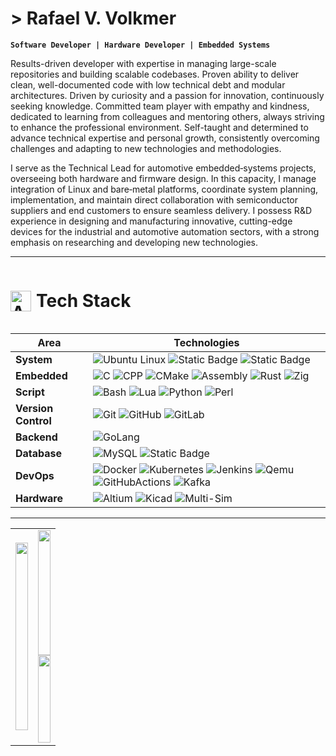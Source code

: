 # > Rafael V. Volkmer

**`Software Developer | Hardware Developer | Embedded Systems`**

Results-driven developer with expertise in managing large-scale repositories and building scalable codebases. Proven ability to deliver clean, well-documented code with low technical debt and modular architectures. Driven by curiosity and a passion for innovation, continuously seeking knowledge. Committed team player with empathy and kindness, dedicated to learning from colleagues and mentoring others, always striving to enhance the professional environment. Self-taught and determined to advance technical expertise and personal growth, consistently overcoming challenges and adapting to new technologies and methodologies.

I serve as the Technical Lead for automotive embedded‐systems projects, overseeing both hardware and firmware design. In this capacity, I manage integration of Linux and bare‐metal platforms, coordinate system planning, implementation, and maintain direct collaboration with semiconductor suppliers and end customers to ensure seamless delivery. I possess R&D experience in designing and manufacturing innovative, cutting-edge devices for the industrial and automotive automation sectors, with a strong emphasis on researching and developing new technologies.

---

<!-- Título principal com GIF e texto lado a lado -->
<h1 style="display: inline-flex; align-items: center; gap: 8px;">
  <img 
    src="https://user-images.githubusercontent.com/74038190/212284087-bbe7e430-757e-4901-90bf-4cd2ce3e1852.gif"
    width="33"
    style="vertical-align: middle;"
    alt="Animated"
  />
  <span style="font-size: 28px; font-weight: bold;">Tech Stack</span>
</h1>

| Area         | Technologies                                                                                          |    
|--------------|-------------------------------------------------------------------------------------------------------|
| **System**   | ![Ubuntu Linux](https://img.shields.io/badge/Linux-white?style=for-the-badge&logo=linux&logoColor=%23FCC624&logoSize=40&labelColor=0D1117&color=0D1117&cacheSeconds=3600) ![Static Badge](https://img.shields.io/badge/arch-linux?style=for-the-badge&logo=archlinux&logoColor%=1793D1&logoSize=32&labelColor=0D1117&color=0D1117&cacheSeconds=3600) ![Static Badge](https://img.shields.io/badge/Ubuntu-E95420?style=for-the-badge&logo=ubuntu&logoColor=%23E95420&logoSize=32&labelColor=0D1117&color=0D1117&cacheSeconds=3600) |
| **Embedded**   | ![C](https://img.shields.io/badge/C-white?style=for-the-badge&logo=c&logoColor=%23A8B9CC&labelColor=%23161b22&color=%23161b22) ![CPP](https://img.shields.io/badge/C++-white?style=for-the-badge&logo=cplusplus&logoColor=%2300599C&labelColor=%23161b22&color=%23161b22)  ![CMake](https://img.shields.io/badge/Cmake-white?style=for-the-badge&logo=cmake&logoColor=%23064F8C&labelColor=%23161b22&color=%23161b22&cacheSeconds=3600) ![Assembly](https://img.shields.io/badge/Assembly-white?style=for-the-badge&logo=assemblyscript&logoColor=%23007AAC&labelColor=%23161b22&color=%23161b22) ![Rust](https://img.shields.io/badge/Rust-white?style=for-the-badge&logo=rust&logoColor=%23000000&labelColor=%23161b22&color=%23161b22) ![Zig](https://img.shields.io/badge/Zig-white?style=for-the-badge&logo=zig&logoColor=%23F7A41D&labelColor=%23161b22&color=%23161b22) |
| **Script**   | ![Bash](https://img.shields.io/badge/Bash-white?style=for-the-badge&logo=gnubash&logoColor=%234EAA25&labelColor=0D1117&color=0D1117) ![Lua](https://img.shields.io/badge/Lua-white?style=for-the-badge&logo=lua&logoColor=%232C2D72&logoSize=32Y&labelColor=0D1117&color=0D1117&cacheSeconds=3600)  ![Python](https://img.shields.io/badge/Python-white?style=for-the-badge&logo=python&logoColor=%233776AB&labelColor=0D1117&color=0D1117) ![Perl](https://img.shields.io/badge/Perl-white?style=for-the-badge&logo=perl&logoColor=%230073A1&logoSize=32&labelColor=0D1117&color=0D1117&cacheSeconds=3600) |
| **Version Control** | ![Git](https://img.shields.io/badge/Git-white?style=for-the-badge&logo=git&logoColor=%23F05032&logoSize=32&labelColor=%23161b22&color=%23161b22&cacheSeconds=3600) ![GitHub](https://img.shields.io/badge/Github-white?style=for-the-badge&logo=github&logoColor=%23181717&logoSize=32&labelColor=%23161b22&color=%23161b22&cacheSeconds=3600) ![GitLab](https://img.shields.io/badge/Gitlab-white?style=for-the-badge&logo=gitlab&logoColor=%23FC6D26&logoSize=32&labelColor=%23161b22&color=%23161b22&cacheSeconds=3600) |
| **Backend**   | ![GoLang](https://img.shields.io/badge/GoLang-white?style=for-the-badge&logo=go&logoColor=%2300ADD8&labelColor=0D1117&color=0D1117) |
| **Database**   |![MySQL](https://img.shields.io/badge/MySql-white?style=for-the-badge&logo=mysql&logoColor=%234479A1&logoSize=32&labelColor=%23161b22&color=%23161b22&cacheSeconds=3600) ![Static Badge](https://img.shields.io/badge/sqlite-white?style=for-the-badge&logo=sqlite&logoColor=%23003B57&logoSize=32&labelColor=%23161b22&color=%23161b22&cacheSeconds=3600) |
| **DevOps**   |  ![Docker](https://img.shields.io/badge/Docker-white?style=for-the-badge&logo=docker&logoColor=%232496ED&logoSize=32&labelColor=0D1117&color=0D1117&cacheSeconds=3600) ![Kubernetes](https://img.shields.io/badge/Kubernetes-white?style=for-the-badge&logo=kubernetes&logoColor=%23326CE5&logoSize=32&labelColor=0D1117&color=0D1117&cacheSeconds=3600)  ![Jenkins](https://img.shields.io/badge/Jenkins-white?style=for-the-badge&logo=jenkins&logoColor=%23D24939&logoSize=32&labelColor=0D1117&color=0D1117&cacheSeconds=3600) ![Qemu](https://img.shields.io/badge/Qemu-white?style=for-the-badge&logo=qemu&logoColor=%23FF6600&logoSize=32&labelColor=0D1117&color=0D1117&cacheSeconds=3600) ![GitHubActions](https://img.shields.io/badge/Githubactions-white?style=for-the-badge&logo=githubactions&logoColor=%232088FF&logoSize=32&labelColor=0D1117&color=0D1117&cacheSeconds=3600) ![Kafka](https://img.shields.io/badge/Apachekafka-white?style=for-the-badge&logo=apachekafka&logoColor=%23231F20&logoSize=32&labelColor=0D1117&color=0D1117&cacheSeconds=3600) |
| **Hardware**   | ![Altium](https://img.shields.io/badge/Altium-White?style=for-the-badge&logo=altiumdesigner&logoColor=%23A5915F&logoSize=32&labelColor=%23161b22&color=%23161b22&cacheSeconds=360) ![Kicad](https://img.shields.io/badge/Kicad-white?style=for-the-badge&logo=kicad&logoColor=%23314CB0&logoSize=32&&labelColor=%23161b22&color=%23161b22&cacheSeconds=3600) ![Multi-Sim](https://img.shields.io/badge/Multisim-white?style=for-the-badge&logo=multisim&logoColor=%2357B685&logoSize=32&labelColor=%23161b22&color=%23161b22&cacheSeconds=3600)





---
<table width="800px">
  <tr>
    <td width="50%">
      <img src="https://leetcard.jacoblin.cool/Rafael_Volkmer?theme=catppuccinMocha&font=BIZ%20UDGothic&ext=activity" height="300px" width="100%"/>
    </td>
    <td width="50%">
      <img src="https://github-readme-stats.vercel.app/api?username=RafaelVVolkmer&theme=tokyonight&show_icons=true&hide_border=true&count_private=true" height="200px" width="100%"/>
      <br>
      <img src="https://github-readme-stats.vercel.app/api/top-langs/?username=RafaelVVolkmer&theme=tokyonight&show_icons=true&hide_border=true&layout=compact" height="140px" width="100%"/>
    </td>
  </tr>
</table>



